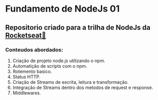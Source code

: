 # Fundamento de NodeJs 01
## Repositorio criado para a trilha de NodeJs da [Rocketseat🚀](https://app.rocketseat.com.br/journey/node-js-2023)
### Conteudos abordados:
1. Criação de projeto node.js utilizando o npm.
2. Automatição de scripts com o npm.
3. Rotemento basico.
4. Status HTTP.
5. Criação de Streams de escrita, leitura e transformação.
6. Integração de Streams dentro dos metodos de request e response.
7. Middlewares.